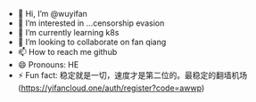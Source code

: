 - 👋 Hi, I’m @wuyifan
- 👀 I’m interested in ...censorship evasion
- 🌱 I’m currently learning k8s
- 💞️ I’m looking to collaborate on fan qiang
- 📫 How to reach me github
- 😄 Pronouns: HE
- ⚡ Fun fact: 稳定就是一切，速度才是第二位的。最稳定的翻墙机场 (https://yifancloud.one/auth/register?code=awwp)

<!---
yifancloud/yifancloud is a ✨ special ✨ repository because its `README.md` (this file) appears on your GitHub profile.
You can click the Preview link to take a look at your changes.
--->
